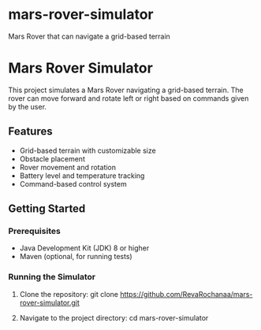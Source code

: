 # mars-rover-simulator
Mars Rover that can navigate a grid-based terrain
# Mars Rover Simulator

This project simulates a Mars Rover navigating a grid-based terrain. The rover can move forward and rotate left or right based on commands given by the user.

## Features

- Grid-based terrain with customizable size
- Obstacle placement
- Rover movement and rotation
- Battery level and temperature tracking
- Command-based control system

## Getting Started

### Prerequisites

- Java Development Kit (JDK) 8 or higher
- Maven (optional, for running tests)

### Running the Simulator

1. Clone the repository:
git clone https://github.com/RevaRochanaa/mars-rover-simulator.git

2. Navigate to the project directory:
cd mars-rover-simulator


